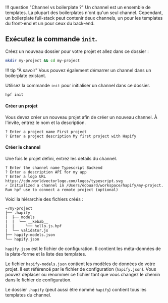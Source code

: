 !!! question "Channel vs  boilerplate ?"
    Un channel est un ensemble de templates. La plupart des boilerplates n'ont qu'un seul channel.
    Cependant, un boilerplate full-stack peut contenir deux channels, un pour les templates du front-end et un pour ceux du back-end.

## Exécutez la commande `init`.

Créez un nouveau dossier pour votre projet et allez dans ce dossier :

```bash
mkdir my-project && cd my-project
```

!!! tip "À savoir"
    Vous pouvez également démarrer un channel dans un boilerplate existant.

Utilisez la commande `init` pour initialiser un channel dans ce dossier.

```bash
hpf init
```

#### Créer un projet

Vous devez créer un nouveau projet afin de créer un nouveau channel.
À l'invite, entrez le nom et la description.

```
? Enter a project name First project
? Enter a project description My first project with Hapify
```

#### Créer le channel

Une fois le projet défini, entrez les détails du channel.

```
? Enter the channel name Typescript Backend
? Enter a description API for my app
? Enter a logo URL https://cdn.worldvectorlogo.com/logos/typescript.svg
✓ Initialized a channel in /Users/edouard/workspace/hapify/my-project.
Run hpf use to connect a remote project (optional)
```

Voici la hiérarchie des fichiers créés :
    
```
~/my-project
├── .hapify
|  ├── models
|  |  └── __kebab__
|  |     └── hello.js.hpf
|  └── validator.js
├── hapify-models.json
└── hapify.json
```

`hapify.json` est le fichier de configuration. Il contient les méta-données de la plate-forme et la liste des templates.

Le fichier `hapify-models.json` contient les modèles de données de votre projet.
Il est référencé par le fichier de configuration (`hapify.json`).
Vous pouvez déplacer ou renommer ce fichier tant que vous changez le chemin dans le fichier de configuration.

Le dossier `.hapify` (peut aussi être nommé `hapify`) contient tous les templates du channel.
